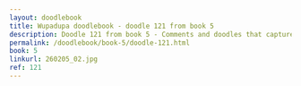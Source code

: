 ```yaml
---
layout: doodlebook
title: Wupadupa doodlebook - doodle 121 from book 5
description: Doodle 121 from book 5 - Comments and doodles that capture the essence of this event  
permalink: /doodlebook/book-5/doodle-121.html
book: 5
linkurl: 260205_02.jpg
ref: 121
---	  
```

																																																																							